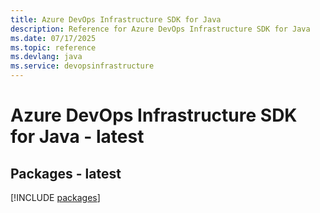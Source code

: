 ```yaml
---
title: Azure DevOps Infrastructure SDK for Java
description: Reference for Azure DevOps Infrastructure SDK for Java
ms.date: 07/17/2025
ms.topic: reference
ms.devlang: java
ms.service: devopsinfrastructure
---
```

# Azure DevOps Infrastructure SDK for Java - latest
## Packages - latest
[!INCLUDE [packages](devops-infrastructure-index.md)]